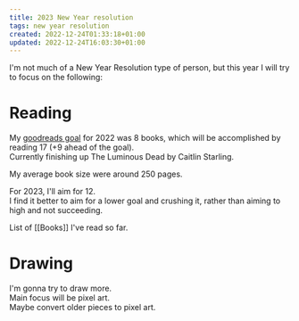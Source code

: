 ```yaml
---
title: 2023 New Year resolution
tags: new year resolution
created: 2022-12-24T01:33:18+01:00
updated: 2022-12-24T16:03:30+01:00
---
```


I'm not much of a New Year Resolution type of person, but this year I will try to focus on the following:


# Reading
My [goodreads goal](https://www.goodreads.com/user_challenges/36175518) for 2022 was 8 books, which will be accomplished by reading 17 (+9 ahead of the goal).  
Currently finishing up The Luminous Dead by Caitlin Starling.

My average book size were around 250 pages.

For 2023, I'll aim for 12.  
I find it better to aim for a lower goal and crushing it, rather than aiming to high and not succeeding.

List of [[Books]] I've read so far.


# Drawing
I'm gonna try to draw more.  
Main focus will be pixel art.  
Maybe convert older pieces to pixel art.
